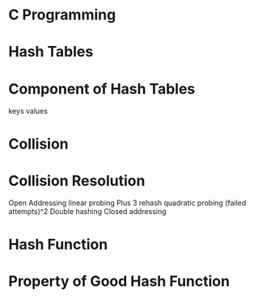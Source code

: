 # C Programming
# Hash Tables
# Component of Hash Tables
keys
values
# Collision
# Collision Resolution
Open Addressing
linear probing
Plus 3 rehash
quadratic probing (failed attempts)^2
Double hashing
Closed addressing
# Hash Function
# Property of Good Hash Function
